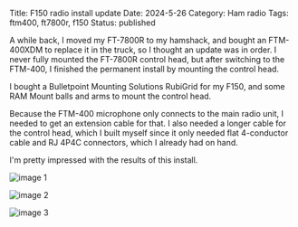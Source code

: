 Title: F150 radio install update
Date: 2024-5-26
Category: Ham radio
Tags: ftm400, ft7800r, f150
Status: published

A while back, I moved my FT-7800R to my hamshack, and bought an FTM-400XDM to replace
it in the truck, so I thought an update was in order.  I never fully mounted the FT-7800R
control head, but after switching to the FTM-400, I finished the permanent install by
mounting the control head.

I bought a Bulletpoint Mounting Solutions RubiGrid
for my F150, and some RAM Mount balls and arms to mount the control head.

Because the FTM-400 microphone only connects to the main radio unit, I needed
to get an extension cable for that.  I also needed a longer cable for the
control head, which I built myself since it only needed flat 4-conductor cable and
RJ 4P4C connectors, which I already had on hand.

I'm pretty impressed with the results of this install.

![image 1](/images/2024/ftm-400/image1.jpg)

![image 2](/images/2024/ftm-400/image2.jpg)

![image 3](/images/2024/ftm-400/image3.jpg)
